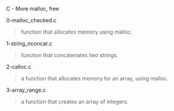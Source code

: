 C - More malloc, free


0-malloc_checked.c
> function that allocates memory using malloc.

1-string_nconcat.c
> function that concatenates two strings.

2-calloc.c
> a function that allocates memory for an array, using malloc.

3-array_range.c
>a function that creates an array of integers.

